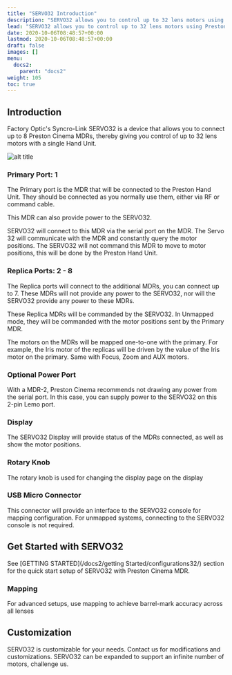 ```yaml
---
title: "SERVO32 Introduction"
description: "SERVO32 allows you to control up to 32 lens motors using Preston MDRs with a single handset. Ideal for multicamera setups such as 3D or camera arrays."
lead: "SERVO32 allows you to control up to 32 lens motors using Preston MDRs with a single handset. Ideal for multicamera setups such as 3D or camera arrays."
date: 2020-10-06T08:48:57+00:00
lastmod: 2020-10-06T08:48:57+00:00
draft: false
images: []
menu:
  docs2:
    parent: "docs2"
weight: 105
toc: true
---
```


## Introduction

Factory Optic's Syncro-Link SERVO32 is a device that allows you to connect up to 8 Preston Cinema MDRs, thereby giving you control of up to 32 lens motors with a single Hand Unit.

<img src="/images/SERVO32WIRING.png" title="Wiring Diagram" alt="alt title"/>

### Primary Port: 1

The Primary port is the MDR that will be connected to the Preston Hand Unit. They should be connected as you normally use them, either via RF or command cable.

This MDR can also provide power to the SERVO32.

SERVO32 will connect to this MDR via the serial port on the MDR. The Servo 32 will communicate with the MDR and constantly query the motor positions. The SERVO32 will not command this MDR to move to motor positions, this will be done by the Preston Hand Unit.

### Replica Ports: 2 - 8

The Replica ports will connect to the additional MDRs, you can connect up to 7. These MDRs will not provide any power to the SERVO32, nor will the SERVO32 provide any power to these MDRs.

These Replica MDRs will be commanded by the SERVO32. In Unmapped mode, they will be commanded with the motor positions sent by the Primary MDR.

The motors on the MDRs will be mapped one-to-one with the primary. For example, the Iris motor of the replicas will be driven by the value of the Iris motor on the primary. Same with Focus, Zoom and AUX motors.

### Optional Power Port

With a MDR-2, Preston Cinema recommends not drawing any power from the serial port. In this case, you can supply power to the SERVO32 on this 2-pin Lemo port.

### Display

The SERVO32 Display will provide status of the MDRs connected, as well as show the motor positions.

### Rotary Knob

The rotary knob is used for changing the display page on the display

### USB Micro Connector

This connector will provide an interface to the SERVO32 console for mapping configuration. For unmapped systems, connecting to the SERVO32 console is not required.

## Get Started with SERVO32

See [GETTING STARTED](/docs2/getting Started/configurations32/) section for the quick start setup of SERVO32 with Preston Cinema MDR.

### Mapping

For advanced setups, use mapping to achieve barrel-mark accuracy across all lenses

## Customization

SERVO32 is customizable for your needs. Contact us for modifications and customizations. SERVO32 can be expanded to support an infinite number of motors, challenge us.
